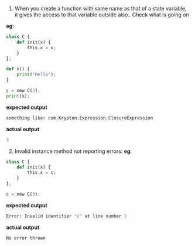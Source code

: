1. When you create a function with same name as that of a state variable, it gives the access to that variable outside also.. Check what is going on
   
**eg**:
```python
class C {
    def init(x) {
        this.x = x;
    }
};

def x() {
    print("Hello");
}

c = new C(3);
print(x);

```

**expected output**
```python
something like: com.Krypton.Expression.ClosureExpression
```

**actual output**
```python
3
```


2. Invalid instance method not reporting errors:
    **eg**:
```python
class C {
    def init(x) {
        this.x = c;
    }
};

c = new C(3);
```

**expected output**
```python
Error: Invalid identifier "c" at line number 3
```

**actual output**
```python
No error thrown
```